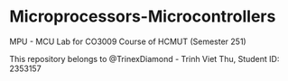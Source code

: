 # Microprocessors-Microcontrollers
MPU - MCU Lab for CO3009 Course of HCMUT (Semester 251)

This repository belongs to @TrinexDiamond - Trinh Viet Thu, Student ID: 2353157
